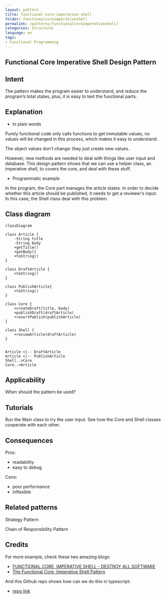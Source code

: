 ```yaml
--- 
layout: pattern 
title: functional-core-imperative-shell 
folder: functionalcoreimperativeshell 
permalink: /patterns/functionalcoreimperativeshell/ 
categories: Structural 
language: en 
tags:
- Functional Programming
---
```


## Functional Core Imperative Shell Design Pattern

## Intent

The pattern makes the program easier to understand, and reduce the program’s total states, plus, it is easy to test the functional parts.

## Explanation

- In plain words

Purely functional code only calls functions to get immutable values, no values will be changed in this process, which makes it easy to understand.

The object values don't change: they just create new values.

However, new methods are needed to deal with things like user input and database. This design pattern shows that we can use a helper class, an imperative shell, to covers the core, and deal with these stuff.

- Programmatic example 

In the program, the Core part manages the article states. In order to decide whether this article should be published, it needs to get a reviewer’s input. In this case, the Shell class deal with this problem. 

## Class diagram
```mermaid
classDiagram

class Article {
	-String title
	-String body
	+getTitle()
	+getBody()
	+toString()
}

class DraftArticle {
	+toString()
}

class PublishArticle{
	+toString()
}

class Core {
	+createDraft(title, body)
	+publishDraft(draftArticle)
	+revertPublish(publishArticle)
}

class Shell {
	+reviewArticle(draftArticle)
}


Article <|-- DraftArticle
Article <|-- PublishArticle
Shell..>Core
Core..>Article
```

## Applicability

When should the pattern be used?

## Tutorials

Run the Main class to try the user input. See how the Core and Shell classes cooperate with each other. 

## Consequences

Pros: 

- readability
- easy to debug

Cons:

- poor performance
- inflexible

## Related patterns

Strategy Pattern

Chain of Responsibility Pattern

## Credits

For more example, check these two amazing blogs: 

- [FUNCTIONAL CORE, IMPERATIVE SHELL - DESTROY ALL SOFTWARE](https://www.destroyallsoftware.com/screencasts/catalog/functional-core-imperative-shell)
- [The Functional Core, Imperative Shell Pattern](https://www.kennethlange.com/functional-core-imperative-shell/)

And this Github repo shows how can we do this in typescript:

- [repo link](https://github.com/kenneth-lange/ts-functional-core-imperative-shell)

